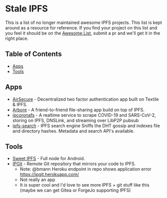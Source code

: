 # Stale IPFS

This is a list of no longer maintained awesome IPFS projects. This list is kept around as a resource for reference. If you find your project on this list and you feel it should be on the [Awesome List](./README.md), submit a pr and we'll get it in the right place.

## Table of Contents

- [Apps](#apps)
- [Tools](#tools)

## Apps
- [AirSecure](https://github.com/airsecure/airsecure) - Decentralized two factor authentication app built on Textile & IPFS.
- [Arbore](https://github.com/MichaelMure/Arbore) - A friend-to-friend file-sharing app build on top of IPFS.
- [ipcoronafs](https://github.com/RTradeLtd/ipcoronafs) - A realtime service to scrape COVID-19 and SARS-CoV-2, storing on IPFS, DNSLink, and streaming over LibP2P pubsub
- [ipfs-search](https://github.com/ipfs-search/ipfs-search) - IPFS search engine Sniffs the DHT gossip and indexes file and directory hashes. Metadata and search API's available.

## Tools
- [Sweet IPFS](https://github.com/RHazDev/Sweet-IPFS) - Full node for Android.
- [IPGit](https://github.com/meyer1994/ipgit) - Remote Git repository that mirrors your code to IPFS.
  - Note: @bmann Heroku endpoint in repo shows application error https://ipgit.herokuapp.com/
  - Not really an app
  - It _is_ super cool and I'd love to see more IPFS + git stuff like this (maybe we can get Gitea or ForgeJo supporting IPFS) 
